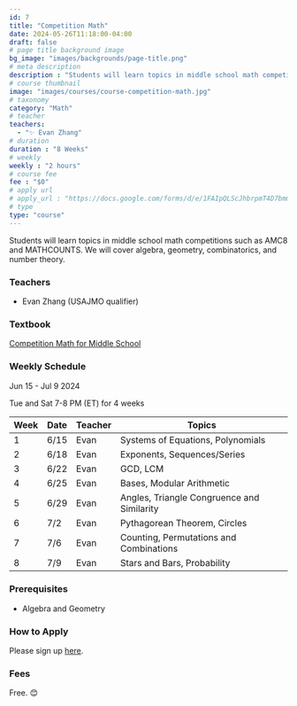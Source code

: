 ```yaml
---
id: 7
title: "Competition Math"
date: 2024-05-26T11:18:00-04:00
draft: false
# page title background image
bg_image: "images/backgrounds/page-title.png"
# meta description
description : "Students will learn topics in middle school math competitions such as AMC8 and MATHCOUNTS. We will cover algebra, geometry, combinatorics, and number theory."
# course thumbnail
image: "images/courses/course-competition-math.jpg"
# taxonomy
category: "Math"
# teacher
teachers:
  - "✨ Evan Zhang"
# duration
duration : "8 Weeks"
# weekly
weekly : "2 hours"
# course fee
fee : "$0"
# apply url
# apply_url : "https://docs.google.com/forms/d/e/1FAIpQLScJhbrpmT4D7bmmWS-SxtIcm6NyngImbRl7m6QWbmQjjixZag/viewform"
# type
type: "course"
---
```


Students will learn topics in middle school math competitions such as AMC8 and MATHCOUNTS. We will cover algebra, geometry, combinatorics, and number theory.

### Teachers

* Evan Zhang (USAJMO qualifier)

### Textbook 
[Competition Math for Middle School](https://artofproblemsolving.com/store/book/competition-math)

### Weekly Schedule

Jun 15 - Jul 9 2024

Tue and Sat 7-8 PM (ET) for 4 weeks 

|Week   |Date    | Teacher   | Topics
|-------|--------|-----------|--------------
|1      |6/15    | Evan      | Systems of Equations, Polynomials
|2      |6/18    | Evan      | Exponents, Sequences/Series
|3      |6/22    | Evan      | GCD, LCM
|4      |6/25    | Evan      | Bases, Modular Arithmetic
|5      |6/29    | Evan      | Angles, Triangle Congruence and Similarity
|6      |7/2     | Evan      | Pythagorean Theorem, Circles
|7      |7/6     | Evan      | Counting, Permutations and Combinations
|8      |7/9     | Evan      | Stars and Bars, Probability


### Prerequisites

* Algebra and Geometry

### How to Apply

Please sign up [here](https://forms.gle/aBzjbyJBFg1CieVC8).

### Fees

Free. 😊

